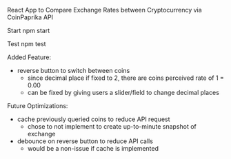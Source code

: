 React App to Compare Exchange Rates between Cryptocurrency via CoinPaprika API

Start
npm start

Test
npm test

Added Feature:
- reverse button to switch between coins
  - since decimal place if fixed to 2, there are coins perceived rate of 1 = 0.00
  - can be fixed by giving users a slider/field to change decimal places

Future Optimizations:
- cache previously queried coins to reduce API request
  - chose to not implement to create up-to-minute snapshot of exchange 
- debounce on reverse button to reduce API calls
  - would be a non-issue if cache is implemented